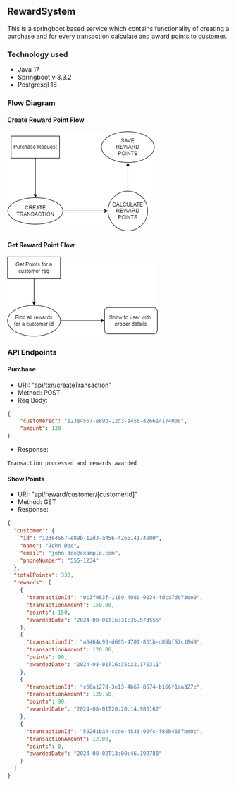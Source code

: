## RewardSystem

This is a springboot based service which contains functionality of creating a purchase and for every transaction calculate and award points to customer.

### Technology used
+ Java 17
+ Springboot v 3.3.2
+ Postgresql 16

### Flow Diagram
#### Create Reward Point Flow
![Flow Diagram](docs/POINT_CREATION.png)

#### Get Reward Point Flow
![Flow Diagram](docs/GET_REWARDS_CID.png)

### API Endpoints

#### Purchase
+ URI: "api/txn/createTransaction"
+ Method: POST
+ Req Body:
```json
{
    "customerId": "123e4567-e89b-12d3-a456-426614174000",
    "amount": 120
}
```
+ Response:
```
Transaction processed and rewards awarded
```
#### Show Points
+ URI: "api/reward/customer/[customerId]"
+ Method: GET
+ Response:
```json
{
  "customer": {
    "id": "123e4567-e89b-12d3-a456-426614174000",
    "name": "John Doe",
    "email": "john.doe@example.com",
    "phoneNumber": "555-1234"
  },
  "totalPoints": 330,
  "rewards": [
    {
      "transactionId": "0c3f963f-1169-4980-9034-fdca7de73ee0",
      "transactionAmount": 150.00,
      "points": 150,
      "awardedDate": "2024-08-01T16:31:35.573555"
    },
    {
      "transactionId": "a6464c93-d665-4701-831b-d86bf57c1849",
      "transactionAmount": 120.00,
      "points": 90,
      "awardedDate": "2024-08-01T16:35:22.170311"
    },
    {
      "transactionId": "c66a127d-3e13-4b67-8574-b166f1aa327c",
      "transactionAmount": 120.50,
      "points": 90,
      "awardedDate": "2024-08-01T20:20:14.986162"
    },
    {
      "transactionId": "592d1ba4-ccde-4533-99fc-f86b466fbe0c",
      "transactionAmount": 12.00,
      "points": 0,
      "awardedDate": "2024-08-02T13:00:46.199788"
    }
  ]
}
```


